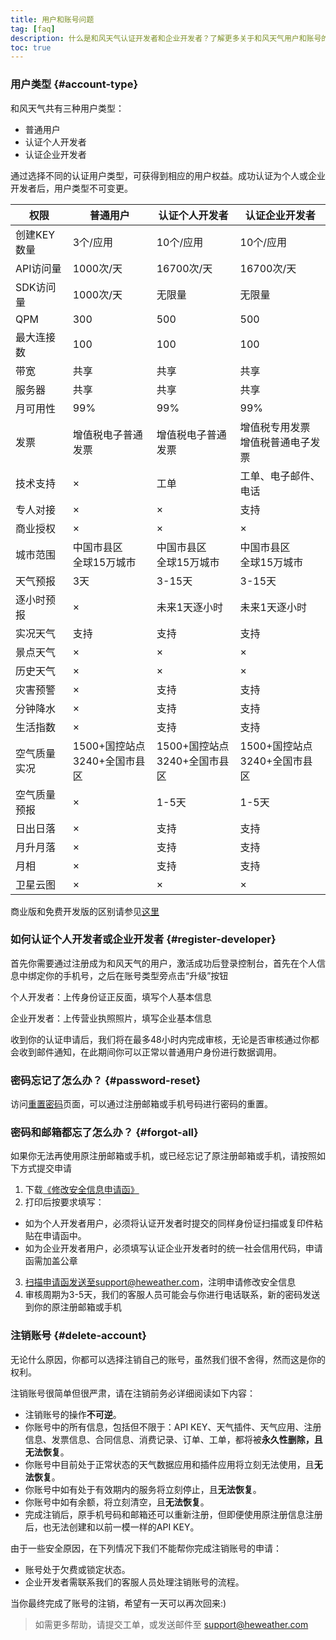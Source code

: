 ```yaml
---
title: 用户和账号问题
tag: [faq]
description: 什么是和风天气认证开发者和企业开发者？了解更多关于和风天气用户和账号的相关问题，获得更多和风天气的免费数据。
toc: true
---
```


### 用户类型 {#account-type}

和风天气共有三种用户类型：
- 普通用户
- 认证个人开发者
- 认证企业开发者

通过选择不同的认证用户类型，可获得到相应的用户权益。成功认证为个人或企业开发者后，用户类型不可变更。

|权限|普通用户|认证个人开发者|认证企业开发者|
|---|---|---|---|
|创建KEY数量|3个/应用|10个/应用|10个/应用|
|API访问量|1000次/天|16700次/天|16700次/天|
|SDK访问量|1000次/天|无限量|无限量|
|QPM|300|500|500|
|最大连接数|100|100|100|
|带宽|共享|共享|共享|
|服务器|共享|共享|共享|
|月可用性|99%|99%|99%|
|发票|增值税电子普通发票|增值税电子普通发票|增值税专用发票<br />增值税普通电子发票|
|技术支持|&times;|工单|工单、电子邮件、电话|
|专人对接|&times;|&times;|支持|
|商业授权|&times;|&times;|&times;|
|城市范围|中国市县区<br />全球15万城市|中国市县区<br />全球15万城市|中国市县区<br />全球15万城市|
|天气预报|3天|3-15天|3-15天|
|逐小时预报|&times;|未来1天逐小时|未来1天逐小时|
|实况天气|支持|支持|支持
|景点天气|&times;|&times;|&times;|
|历史天气|&times;|&times;|&times;|
|灾害预警|&times;|支持|支持|
|分钟降水|&times;|支持|支持|
|生活指数|&times;|支持|支持|
|空气质量实况|1500+国控站点<br />3240+全国市县区|1500+国控站点<br />3240+全国市县区|1500+国控站点<br />3240+全国市县区|
|空气质量预报|&times;|1-5天|1-5天|
|日出日落|&times;|支持|支持|
|月升月落|&times;|支持|支持|
|月相|&times;|支持|支持|
|卫星云图|&times;|&times;|&times;|

商业版和免费开发版的区别请参见[这里](/docs/faq/general#biz-vs-free)

### 如何认证个人开发者或企业开发者 {#register-developer}

首先你需要通过注册成为和风天气的用户，激活成功后登录控制台，首先在个人信息中绑定你的手机号，之后在账号类型旁点击“升级”按钮

个人开发者：上传身份证正反面，填写个人基本信息

企业开发者：上传营业执照照片，填写企业基本信息

收到你的认证申请后，我们将在最多48小时内完成审核，无论是否审核通过你都会收到邮件通知，在此期间你可以正常以普通用户身份进行数据调用。

### 密码忘记了怎么办？ {#password-reset}

访问[重置密码](https://id.heweather.com/#/forget)页面，可以通过注册邮箱或手机号码进行密码的重置。

### 密码和邮箱都忘了怎么办？ {#forgot-all}

如果你无法再使用原注册邮箱或手机，或已经忘记了原注册邮箱或手机，请按照如下方式提交申请

1. 下载[《修改安全信息申请函》](https://cdn.heweather.com/misc/reset-account-information-application.pdf)
2. 打印后按要求填写：
  - 如为个人开发者用户，必须将认证开发者时提交的同样身份证扫描或复印件粘贴在申请函中。
  - 如为企业开发者用户，必须填写认证企业开发者时的统一社会信用代码，申请函需加盖公章
3. 扫描申请函发送至support@heweather.com，注明申请修改安全信息
4. 审核周期为3-5天，我们的客服人员可能会与你进行电话联系，新的密码发送到你的原注册邮箱或手机

### 注销账号 {#delete-account}

无论什么原因，你都可以选择注销自己的账号，虽然我们很不舍得，然而这是你的权利。

注销账号很简单但很严肃，请在注销前务必详细阅读如下内容：

- 注销账号的操作**不可逆**。
- 你账号中的所有信息，包括但不限于：API KEY、天气插件、天气应用、注册信息、发票信息、合同信息、消费记录、订单、工单，都将被**永久性删除，且无法恢复**。
- 你账号中目前处于正常状态的天气数据应用和插件应用将立刻无法使用，且**无法恢复**。
- 你账号中如有处于有效期内的服务将立刻停止，且**无法恢复**。
- 你账号中如有余额，将立刻清空，且**无法恢复**。
- 完成注销后，原手机号码和邮箱还可以重新注册，但即便使用原注册信息注册后，也无法创建和以前一模一样的API KEY。
  
由于一些安全原因，在下列情况下我们不能帮你完成注销账号的申请：

- 账号处于欠费或锁定状态。
- 企业开发者需联系我们的客服人员处理注销账号的流程。

当你最终完成了账号的注销，希望有一天可以再次回来:)

> 如需更多帮助，请提交工单，或发送邮件至 support@heweather.com